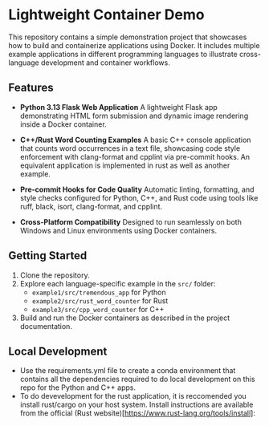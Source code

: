# Lightweight Container Demo

This repository contains a simple demonstration project that showcases how to build and containerize applications using Docker. It includes multiple example applications in different programming languages to illustrate cross-language development and container workflows.

## Features

- **Python 3.13 Flask Web Application**
  A lightweight Flask app demonstrating HTML form submission and dynamic image rendering inside a Docker container.

- **C++/Rust Word Counting Examples**
  A basic C++ console application that counts word occurrences in a text file, showcasing code style enforcement with clang-format and cpplint via pre-commit hooks.
  An equivalent application is implemented in rust as well as another example.

- **Pre-commit Hooks for Code Quality**
  Automatic linting, formatting, and style checks configured for Python, C++, and Rust code using tools like ruff, black, isort, clang-format, and cpplint.

- **Cross-Platform Compatibility**
  Designed to run seamlessly on both Windows and Linux environments using Docker containers.

## Getting Started

1. Clone the repository.
2. Explore each language-specific example in the `src/` folder:
   - `example1/src/tremendous_app` for Python
   - `example2/src/rust_word_counter` for Rust
   - `example3/src/cpp_word_counter` for C++
3. Build and run the Docker containers as described in the project documentation.

## Local Development

- Use the requirements.yml file to create a conda environment that contains all the dependencies required to do local development on this repo for the Python and C++ apps.
- To do devevelopment for the rust application, it is reccomended you install rust/cargo on your host system. Install instructions are available from the official (Rust website)[https://www.rust-lang.org/tools/install]:
